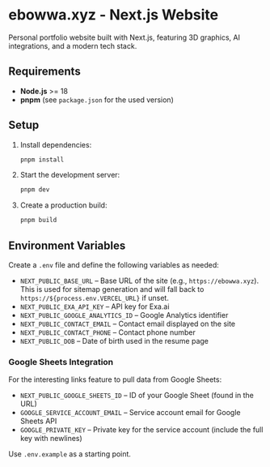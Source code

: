 # ebowwa.xyz - Next.js Website

Personal portfolio website built with Next.js, featuring 3D graphics, AI integrations, and a modern tech stack.

## Requirements
- **Node.js** >= 18
- **pnpm** (see `package.json` for the used version)

## Setup
1. Install dependencies:
   ```bash
   pnpm install
   ```
2. Start the development server:
   ```bash
   pnpm dev
   ```
3. Create a production build:
   ```bash
   pnpm build
   ```

## Environment Variables
Create a `.env` file and define the following variables as needed:

- `NEXT_PUBLIC_BASE_URL` – Base URL of the site (e.g., `https://ebowwa.xyz`). This is used for sitemap generation and will fall back to `https://${process.env.VERCEL_URL}` if unset.
- `NEXT_PUBLIC_EXA_API_KEY` – API key for Exa.ai
- `NEXT_PUBLIC_GOOGLE_ANALYTICS_ID` – Google Analytics identifier
- `NEXT_PUBLIC_CONTACT_EMAIL` – Contact email displayed on the site
- `NEXT_PUBLIC_CONTACT_PHONE` – Contact phone number
- `NEXT_PUBLIC_DOB` – Date of birth used in the resume page

### Google Sheets Integration
For the interesting links feature to pull data from Google Sheets:

- `NEXT_PUBLIC_GOOGLE_SHEETS_ID` – ID of your Google Sheet (found in the URL)
- `GOOGLE_SERVICE_ACCOUNT_EMAIL` – Service account email for Google Sheets API
- `GOOGLE_PRIVATE_KEY` – Private key for the service account (include the full key with newlines)

Use `.env.example` as a starting point.